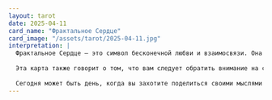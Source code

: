 ```yaml
---
layout: tarot
date: 2025-04-11
card_name: "Фрактальное Сердце"
card_image: "/assets/tarot/2025-04-11.jpg"
interpretation: |
  Фрактальное Сердце — это символ бесконечной любви и взаимосвязи. Она напоминает нам о том, что наше сердце является центром нашей силы, способным излучать тепло и свет. Сегодня вы можете ощутить особую связь с окружающими, и это время, когда ваша эмпатия и понимание могут привести к глубоким и значимым взаимодействиям. Возможно, вы встретите человека, который вдохновит вас или поможет вам увидеть мир с новой перспективы.
  
  Эта карта также говорит о том, что вам следует обратить внимание на свои внутренние чувства. Возможно, пришло время заглянуть вглубь себя, чтобы понять, что действительно важно для вас. Не бойтесь открыться новым эмоциям и переживаниям; это может привести к трансформации и росту. Не забывайте о том, что ваше сердце может быть источником силы не только для вас, но и для других.
  
  Сегодня может быть день, когда вы захотите поделиться своими мыслями и чувствами с близкими. Откровенный разговор может укрепить ваши отношения и создать атмосферу доверия. Позвольте своему сердцу вести вас, и вы увидите, как все вокруг начинает меняться к лучшему.
---
```

